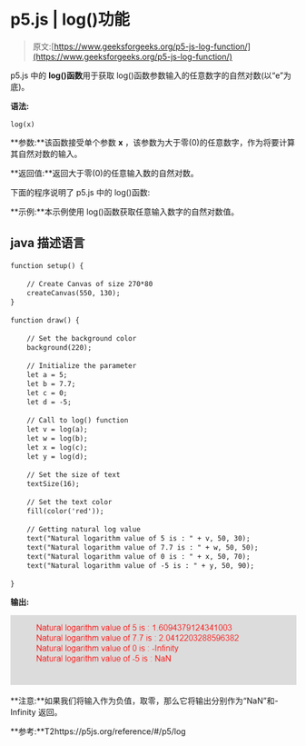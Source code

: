 # p5.js | log()功能

> 原文:[https://www.geeksforgeeks.org/p5-js-log-function/](https://www.geeksforgeeks.org/p5-js-log-function/)

p5.js 中的 **log()函数**用于获取 log()函数参数输入的任意数字的自然对数(以“e”为底)。

**语法:**

```
log(x)
```

**参数:**该函数接受单个参数 **x** ，该参数为大于零(0)的任意数字，作为将要计算其自然对数的输入。

**返回值:**返回大于零(0)的任意输入数的自然对数。

下面的程序说明了 p5.js 中的 log()函数:

**示例:**本示例使用 log()函数获取任意输入数字的自然对数值。

## java 描述语言

```
function setup() {

    // Create Canvas of size 270*80
    createCanvas(550, 130);
}

function draw() {

    // Set the background color
    background(220);

    // Initialize the parameter
    let a = 5;
    let b = 7.7;
    let c = 0;
    let d = -5;

    // Call to log() function
    let v = log(a);
    let w = log(b);
    let x = log(c);
    let y = log(d);

    // Set the size of text
    textSize(16);

    // Set the text color
    fill(color('red'));

    // Getting natural log value
    text("Natural logarithm value of 5 is : " + v, 50, 30);
    text("Natural logarithm value of 7.7 is : " + w, 50, 50);
    text("Natural logarithm value of 0 is : " + x, 50, 70);
    text("Natural logarithm value of -5 is : " + y, 50, 90);

}
```

**输出:**

![](img/41b1f5200486286655289505eb7f6c4c.png)

**注意:**如果我们将输入作为负值，取零，那么它将输出分别作为“NaN”和-Infinity 返回。

**参考:**T2https://p5js.org/reference/#/p5/log